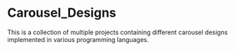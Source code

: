 # Carousel_Designs
 This is a collection of multiple projects containing different carousel designs implemented in various programming languages.
